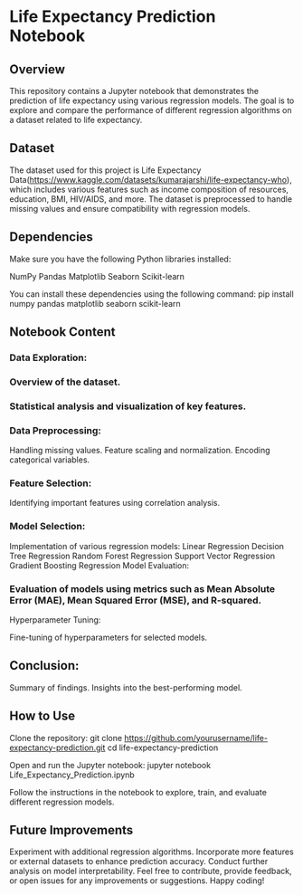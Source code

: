 # Life Expectancy Prediction Notebook
## Overview
This repository contains a Jupyter notebook that demonstrates the prediction of life expectancy using various regression models. The goal is to explore and compare the performance of different regression algorithms on a dataset related to life expectancy.

## Dataset
The dataset used for this project is Life Expectancy Data(https://www.kaggle.com/datasets/kumarajarshi/life-expectancy-who), which includes various features such as income composition of resources, education, BMI, HIV/AIDS, and more. The dataset is preprocessed to handle missing values and ensure compatibility with regression models.

## Dependencies
Make sure you have the following Python libraries installed:

NumPy
Pandas
Matplotlib
Seaborn
Scikit-learn

You can install these dependencies using the following command:
pip install numpy pandas matplotlib seaborn scikit-learn

## Notebook Content
### Data Exploration:

### Overview of the dataset.
### Statistical analysis and visualization of key features.
### Data Preprocessing:

Handling missing values.
Feature scaling and normalization.
Encoding categorical variables.

### Feature Selection:

Identifying important features using correlation analysis.
### Model Selection:

Implementation of various regression models:
Linear Regression
Decision Tree Regression
Random Forest Regression
Support Vector Regression
Gradient Boosting Regression
Model Evaluation:

### Evaluation of models using metrics such as Mean Absolute Error (MAE), Mean Squared Error (MSE), and R-squared.
Hyperparameter Tuning:

Fine-tuning of hyperparameters for selected models.

## Conclusion:
Summary of findings.
Insights into the best-performing model.

## How to Use
Clone the repository:
git clone https://github.com/yourusername/life-expectancy-prediction.git
cd life-expectancy-prediction

Open and run the Jupyter notebook:
jupyter notebook Life_Expectancy_Prediction.ipynb

Follow the instructions in the notebook to explore, train, and evaluate different regression models.

## Future Improvements
Experiment with additional regression algorithms.
Incorporate more features or external datasets to enhance prediction accuracy.
Conduct further analysis on model interpretability.
Feel free to contribute, provide feedback, or open issues for any improvements or suggestions. Happy coding!






